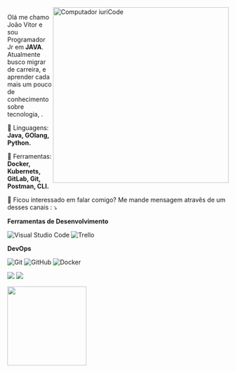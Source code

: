 <img src="https://raw.githubusercontent.com/MicaelliMedeiros/micaellimedeiros/master/image/computer-illustration.png" min-width="400px" max-width="400px" width="400px" align="right" alt="Computador iuriCode">


<p align="left"> 
  Olá me chamo João Vitor e sou Programador Jr em<strong> JAVA</strong>.<br>
  Atualmente busco migrar de carreira, e aprender cada mais um pouco de conhecimento sobre tecnologia, <OPEN TO WORK>.
</p>

<p align="left">
  🦄 Linguagens: <strong>Java, GOlang, Python.</strong>
</p>

<p align="left">
  💼 Ferramentas: <strong>Docker, Kubernets, GitLab, Git, Postman, CLI.</strong>
</p>

<p align="left">
  💌 Ficou interessado em falar comigo? Me mande mensagem atravês de um desses canais : ⤵️
</p>

**Ferramentas de Desenvolvimento**

  ![Visual Studio Code](https://img.shields.io/badge/-Visual%20Studio%20Code-333333?style=flat&logo=visual-studio-code&logoColor=007ACC)
  ![Trello](https://img.shields.io/badge/-Trello-333333?style=flat&logo=trello&logoColor=007ACC)

**DevOps**

  ![Git](https://img.shields.io/badge/-Git-333333?style=flat&logo=git)
  ![GitHub](https://img.shields.io/badge/-GitHub-333333?style=flat&logo=github)
  ![Docker](https://img.shields.io/badge/-Docker-333333?style=flat&logo=docker)

<p align="left">

  <a href="#" alt="Linkedin">
  <img src="https://img.shields.io/badge/-Linkedin-0e76a8?style=flat-square&logo=Linkedin&logoColor=white&link=https://www.linkedin.com/in/jvstellet/" /></a>


  <a href="#" alt="Instagram">
  <img src="https://img.shields.io/badge/-Instagram-DF0174?style=flat-square&labelColor=DF0174&logo=instagram&logoColor=white&link=https://instagram.com/matutobjj?igshid=MjEwN2IyYWYwYw=="/></a>
</p>  

<a href="https://github.com/JoaoDevDatabase">
  <img height="180em" src="https://github-readme-stats.vercel.app/api?username=JoaoDevDatabase&theme=dracula&show_icons=true" />
</a>
